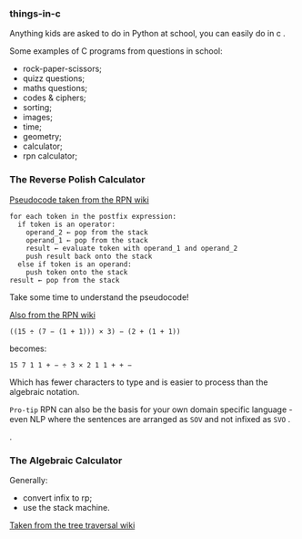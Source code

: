 ### things-in-c
Anything kids are asked to do in Python at school, you can easily do in c .  

Some examples of C programs from questions in school:   
* rock-paper-scissors;   
* quizz questions;   
* maths questions;   
* codes & ciphers;   
* sorting;   
* images;   
* time;   
* geometry;   
* calculator;   
* rpn calculator;   

### The Reverse Polish Calculator

[Pseudocode taken from the RPN wiki](https://en.wikipedia.org/wiki/Reverse_Polish_notation)

```pseudocode
for each token in the postfix expression:
  if token is an operator:
    operand_2 ← pop from the stack
    operand_1 ← pop from the stack
    result ← evaluate token with operand_1 and operand_2
    push result back onto the stack
  else if token is an operand:
    push token onto the stack
result ← pop from the stack
```

Take some time to understand the pseudocode!

[Also from the RPN wiki](https://en.wikipedia.org/wiki/Reverse_Polish_notation)

```
((15 ÷ (7 − (1 + 1))) × 3) − (2 + (1 + 1))
```
becomes:   
```
15 7 1 1 + − ÷ 3 × 2 1 1 + + −
```

Which has fewer characters to type and is easier to process than the algebraic notation.

`Pro-tip` RPN can also be the basis for your own domain specific language - even NLP where the sentences are arranged as `SOV` and not infixed as `SVO` .  

.

### The Algebraic Calculator

Generally:   
* convert infix to rp;   
* use the stack machine.   

[Taken from the tree traversal wiki](https://en.wikipedia.org/wiki/Tree_traversal)